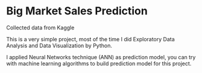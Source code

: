 # Big Market Sales Prediction 

Collected data from Kaggle

This is a very simple project, most of the time I did Exploratory Data Analysis and Data Visualization by Python.

I applied Neural Networks technique (ANN) as prediction model,  you can try with machine learning algorithms to build prediction model for this project.

